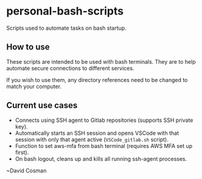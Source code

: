 # personal-bash-scripts
Scripts used to automate tasks on bash startup.

## How to use
These scripts are intended to be used with bash terminals. They are to help automate secure connections to different services.

If you wish to use them, any directory references need to be changed to match your computer.

## Current use cases
* Connects using SSH agent to Gitlab repositories (supports SSH private key).
* Automatically starts an SSH session and opens VSCode with that session with only that agent active (`VSCode_gitlab.sh` script).
* Function to set aws-mfa from bash terminal (requires AWS MFA set up first).
* On bash logout, cleans up and kills all running ssh-agent processes.

~David Cosman
